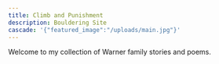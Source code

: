 ```yaml
---
title: Climb and Punishment
description: Bouldering Site
cascade: '{"featured_image":"/uploads/main.jpg"}'
---
```

Welcome to my collection of Warner family stories and poems.